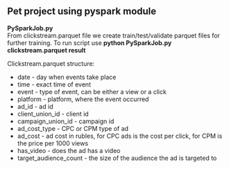 ## Pet project using pyspark module
<b>PySparkJob.py</b><br>
From clickstream.parquet file we create train/test/validate parquet files for further training.
To run script use <b>python PySparkJob.py clickstream.parquet result</b>

Clickstream.parquet structure:
<ul>
<li>date  - day when events take place </li>
<li>time - exact time of event </li>
<li>event - type of event, can be either a view or a click</li>
<li>platform -	platform, where the event occurred </li>
<li>ad_id -	ad id</li>
<li>client_union_id  - client id</li>
<li>campaign_union_id - campaign id </li>
<li>ad_cost_type - CPC or CPM type of ad </li>
<li>ad_cost - ad cost in rubles, for CPC ads is the cost per click, for CPM is the price per 1000 views </li>
<li>has_video - does the ad has a video </li>
<li>target_audience_count - the size of the audience the ad is targeted to</li>
</ul>
